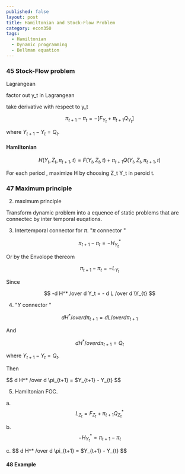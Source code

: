 ```yaml
---
published: false
layout: post
title: Hamiltonian and Stock-Flow Problem
category: econ350
tags:
  - Hamiltonian
  - Dynamic programming
  - Bellman equation
---
```

### 45 Stock-Flow problem

Lagrangean

factor out y_t in Lagrangean

take derivative with respect to y_t


$$
\pi_{t+1} -\pi_{t} = -[F_{Y_t} + \pi_{t+1} Q_{Y_t}  ]
$$

where $Y_{t+1} - Y_{t} = Q_{t}$.



#### Hamiltonian

$$
H(Y_t, Z_t, \pi_{t+1}, t) = F(Y_t, Z_t,t) +  \pi_{t+1} Q(Y_t, Z_t, \pi_{t+1}, t)
$$


For each period , maximize H by choosing Z_t Y_t in peroid t.


### 47 Maximum principle

2. maximum principle

Transform dynamic problem into a equence of static problems that are connectec by inter temporal euqations.



3. Intertemporal connector for $\pi$.   "$\pi$  connector "



$$
\pi_{t+1} -\pi_{t} = -H^*_{Y_{t}}
$$

Or by the Envolope thereom

$$
\pi_{t+1} -\pi_{t} = -L_{Y_{t}}
$$


Since

$$
-d H^* /over d Y_t = - d L /over d \Y_{t}
$$

4. "$Y$  connector "


$$
d H^* /over d \pi_{t+1} = d L /over d \pi_{t+1}
$$

And

$$
d H^* /over d \pi_{t+1} = Q_{t}
$$


where $Y_{t+1} - Y_{t} = Q_{t}$.

Then

$$
d H^* /over d \pi_{t+1} = $Y_{t+1} - Y_{t}
$$



5.  Hamiltonian FOC.


 a. $$L_{Z_{t}} = F_{Z_{t}}   +  \pi_{t+1}  Q^*_{Z_{t}}  $$
 
 
 b. 
$$
 -H^*_{Y_{t}}  = \pi_{t+1} -\pi_{t}
$$
 
 c.
$$
d H^* /over d \pi_{t+1} = $Y_{t+1} - Y_{t}
$$


#### 48 Example

